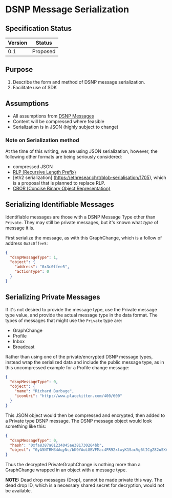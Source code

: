 # DSNP Message Serialization
## Specification Status

| Version | Status |
---------- | ---------
| 0.1     | Proposed |

## Purpose
1. Describe the form and method of DSNP message serialization.
1. Facilitate use of SDK

## Assumptions
* All assumptions from [DSNP Messages](/DSNP/DSNP-Messages)
* Content will be compressed where feasible
* Serialization is in JSON (highly subject to change)

### Note on Serialization method
At the time of this writing, we are using JSON serialization, however, the following other formats are being seriously considered:

* compressed JSON
* [RLP (Recursive Length Prefix)](https://eth.wiki/en/fundamentals/rlp)
* [eth2 serialization] (https://ethresear.ch/t/blob-serialisation/1705), which is a proposal that is planned to replace RLP.
* [CBOR (Concise Binary Object Representation)](https://en.wikipedia.org/wiki/CBOR)

## Serializing Identifiable Messages
Identifiable messages are those with a DSNP Message Type other than `Private`.  They may still be private messages, but it's known what _type_ of message it is.

First serialize the message, as with this GraphChange, which is a follow of address `0x3c0ffee5`:
```json
{
  "dsnpMessageType": 1,
  "object": {
    "address": "0x3c0ffee5",
    "actionType": 0
  }
}
```

## Serializing Private Messages
If it's not desired to provide the message type, use the Private message type value, and provide the actual message type in the data format. The types of messages that might use the `Private` type are:

* GraphChange
* Profile  
* Inbox
* Broadcast

Rather than using one of the private/encrypted DSNP message types, instead wrap the serialized data and include the public message type, as in this uncompressed example for a Profile change message:

```json
{
  "dsnpMessageType": 0,
  "object": {
    "name": "Richard Burbage",
    "iconUri": "http://www.placekitten.com/400/600"
  }
}
```

This JSON object would then be compressed and encrypted, then added to a Private type DSNP message. The DSNP message object would look something like this:
```json
{
  "dsnpMessageType": 0,
  "hash": "0xfa8387a01234045ae381730204bb",
  "object": "GyA5NTRM34AqyNc/bK9YAoLGBVFMac4FR92xtxyK1SacVg6lICgZ82uSXAYcHHrkfDN+douVwQDVtAkbABHg0g=="
}
``` 

Thus the decrypted PrivateGraphChange is nothing more than a GraphChange wrapped in an object with a message type.

**NOTE:** Dead drop messages (Drop), cannot be made private this way. The dead drop ID, which is a necessary shared secret for decryption, would not be available.

